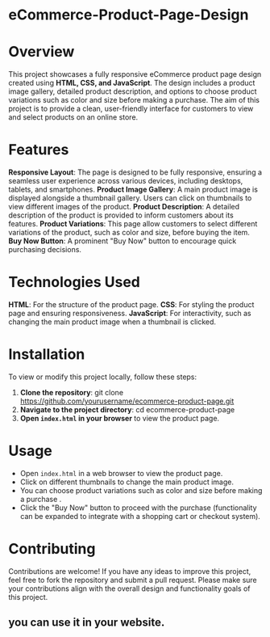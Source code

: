 # eCommerce-Product-Page-Design
# Overview
This project showcases a fully responsive eCommerce product page design created using **HTML, CSS, and JavaScript**. The design includes a product image gallery, detailed product description, and options to choose product variations such as color and size before making a purchase. The aim of this project is to provide a clean, user-friendly interface for customers to view and select products on an online store.

# Features
**Responsive Layout**: The page is designed to be fully responsive, ensuring a seamless user experience across various devices, including desktops, tablets, and smartphones.
**Product Image Gallery**: A main product image is displayed alongside a thumbnail gallery. Users can click on thumbnails to view different images of the product.
**Product Description**: A detailed description of the product is provided to inform customers about its features.
**Product Variations**: This page allow customers to select different variations of the product, such as color and size, before buying the item.
**Buy Now Button**: A prominent "Buy Now" button to encourage quick purchasing decisions.

# Technologies Used
**HTML**: For the structure of the product page.
**CSS**: For styling the product page and ensuring responsiveness.
**JavaScript**: For interactivity, such as changing the main product image when a thumbnail is clicked.

# Installation
To view or modify this project locally, follow these steps:
1. **Clone the repository**:
    git clone https://github.com/yourusername/ecommerce-product-page.git
2. **Navigate to the project directory**:
    cd ecommerce-product-page
3. **Open `index.html` in your browser** to view the product page.

# Usage
- Open `index.html` in a web browser to view the product page.
- Click on different thumbnails to change the main product image.
- You can choose product variations such as color and size before making a purchase .
- Click the "Buy Now" button to proceed with the purchase (functionality can be expanded to integrate with a shopping cart or checkout system).

# Contributing
Contributions are welcome! If you have any ideas to improve this project, feel free to fork the repository and submit a pull request. 
Please make sure your contributions align with the overall design and functionality goals of this project.

## you can use it in your website.

